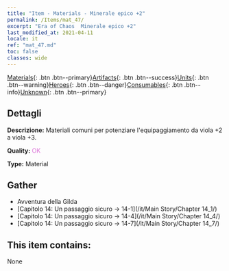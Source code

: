 ```yaml
---
title: "Item - Materials - Minerale epico +2"
permalink: /Items/mat_47/
excerpt: "Era of Chaos  Minerale epico +2"
last_modified_at: 2021-04-11
locale: it
ref: "mat_47.md"
toc: false
classes: wide
---
```

 [Materials](/it/Items/){: .btn .btn--primary}[Artifacts](/it/Items/Artifacts/){: .btn .btn--success}[Units](/it/Items/Units/){: .btn .btn--warning}[Heroes](/it/Items/Heroes/){: .btn .btn--danger}[Consumables](/it/Items/Consumables/){: .btn .btn--info}[Unknown](/it/Items/Unknown/){: .btn .btn--primary}

## Dettagli
 **Descrizione:** Materiali comuni per potenziare l'equipaggiamento da viola +2 a viola +3.

 **Quality:** <span style="color: #DA70D6">OK</span>

 **Type:** Material

## Gather

*    Avventura della Gilda 
*    [Capitolo 14: Un passaggio sicuro -> 14-1](/it/Main Story/Chapter 14_1/) 
*    [Capitolo 14: Un passaggio sicuro -> 14-4](/it/Main Story/Chapter 14_4/) 
*    [Capitolo 14: Un passaggio sicuro -> 14-7](/it/Main Story/Chapter 14_7/) 

## This item contains:

  None

